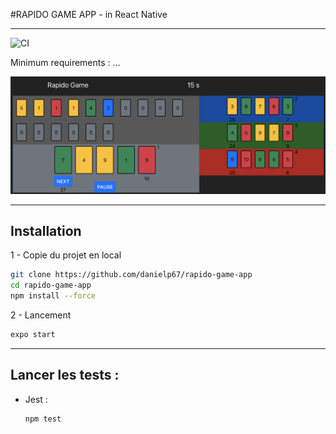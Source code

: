 #RAPIDO GAME APP - in React Native

---

![CI](https://github.com/danielp67/rapido-game-app/actions/workflows/release/badge.svg?branch=develop)

Minimum requirements : ...


![preview](documentation/preview.png)

---
## Installation


1 - Copie du projet en local
```sh
git clone https://github.com/danielp67/rapido-game-app
cd rapido-game-app
npm install --force
```


2 - Lancement
```sh
expo start
```
---

## Lancer les tests :

- Jest :
  ```sh
  npm test
  ```

